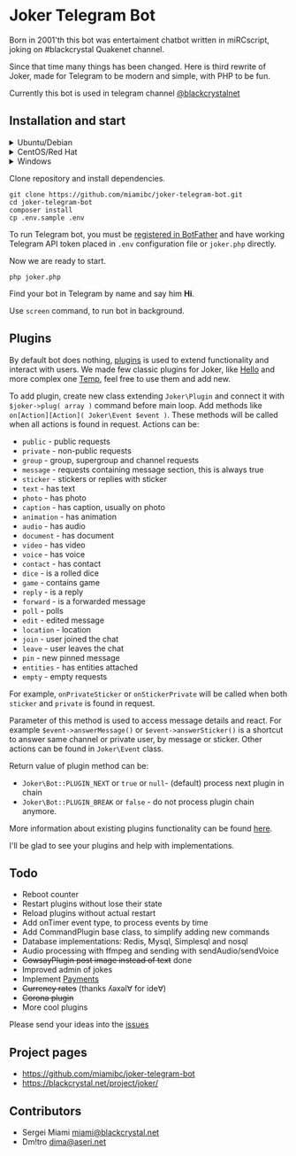 # Joker Telegram Bot 

Born in 2001'th this bot was entertaiment chatbot written in miRCscript, joking on #blackcrystal Quakenet channel. 

Since that time many things has been changed. Here is third rewrite of Joker, made for Telegram to be modern and simple, with PHP to be fun.

Currently this bot is used in telegram channel [@blackcrystalnet](https://t.me/blackcrystalnet)

## Installation and start

<details>
<summary>Ubuntu/Debian</summary>

Install required software packages
```
sudo apt-get install php-cli php-gd php-json php-curl php-mbstring git composer screen ttf-ubuntu-font-family 
```
</details>
<details>
<summary>CentOS/Red Hat</summary>

Install required software packages
```
sudo yum install php-cli php-gd php-json php-curl php-mbstring git composer screen
```

Optionnaly, install Ubuntu fonts, used by some plugins
```
sudo mkdir -p /usr/share/fonts
wget https://assets.ubuntu.com/v1/0cef8205-ubuntu-font-family-0.83.zip
unzip 0cef8205-ubuntu-font-family-0.83.zip -d /usr/share/fonts/
sudo fc-cache -fv
```
</details>
<details>
<summary>Windows</summary>

1. Install [PHP 7.4](https://windows.php.net/download#php-7.4) with basic extensions `gd`, `json`, `curl`, `mbstring`, or just [XAMPP](https://www.apachefriends.org/download.html)
2. Install [Git](https://git-scm.com/downloads)
3. Install [Composer](https://getcomposer.org/download/)
4. Install [Ubuntu fonts](https://assets.ubuntu.com/v1/0cef8205-ubuntu-font-family-0.83.zip)
</details>

Clone repository and install dependencies.
```
git clone https://github.com/miamibc/joker-telegram-bot.git
cd joker-telegram-bot
composer install
cp .env.sample .env
```

To run Telegram bot, you must be [registered in BotFather](https://core.telegram.org/bots#6-botfather) 
and have working Telegram API token placed in `.env` configuration file or `joker.php` directly.

Now we are ready to start.
```
php joker.php
```

Find your bot in Telegram by name and say him **Hi**. 

Use `screen` command, to run bot in background.

## Plugins

By default bot does nothing, [plugins](https://github.com/miamibc/joker-telegram-bot/tree/master/src/Plugin) is used to extend functionality and interact with users.  We made few classic plugins for Joker, like [Hello](https://github.com/miamibc/joker-telegram-bot/blob/master/src/Plugin/Hello.php) and more complex one [Temp](https://github.com/miamibc/joker-telegram-bot/blob/master/src/Plugin/Temp.php), feel free to use them and add new. 

To add plugin, create new class extending `Joker\Plugin` and connect it with `$joker->plug( array )` command before main loop. Add methods like `on[Action][Action]( Joker\Event $event )`. These methods will be called when all actions is found in request. Actions can be:

- `public` - public requests
- `private` - non-public requests
- `group` - group, supergroup and channel requests
- `message` - requests containing message section, this is always true
- `sticker` - stickers or replies with sticker
- `text` - has text
- `photo` - has photo
- `caption` - has caption, usually on photo
- `animation` - has animation
- `audio` - has audio
- `document` - has document
- `video` - has video
- `voice` - has voice
- `contact` - has contact
- `dice` - is a rolled dice
- `game` - contains game
- `reply` - is a reply
- `forward` - is a forwarded message
- `poll` - polls
- `edit` - edited message
- `location` - location
- `join` - user joined the chat
- `leave` - user leaves the chat
- `pin` - new pinned message
- `entities` - has entities attached  
- `empty` - empty requests

For example, `onPrivateSticker` or `onStickerPrivate` will be called when both `sticker` and `private` is found in request.

Parameter of this method is used to access message details and react. For example `$event->answerMessage()` or `$event->answerSticker()` is a shortcut to answer same channel or private user, by message or sticker. Other actions can be found in `Joker\Event` class.

Return value of plugin method can be:

- `Joker\Bot::PLUGIN_NEXT` or `true` or `null`- (default) process next plugin in chain
- `Joker\Bot::PLUGIN_BREAK` or `false` - do not process plugin chain anymore.

More information about existing plugins functionality can be found [here](https://github.com/miamibc/joker-telegram-bot/blob/master/src/Plugin/README.md).

I'll be glad to see your plugins and help with implementations.

## Todo

- Reboot counter
- Restart plugins without lose their state
- Reload plugins without actual restart
- Add onTimer event type, to process events by time
- Add CommandPlugin base class, to simplify adding new commands
- Database implementations: Redis, Mysql, Simplesql and nosql
- Audio processing with ffmpeg and sending with sendAudio/sendVoice
- ~~CowsayPlugin post image instead of text~~ done
- Improved admin of jokes
- Implement [Payments](https://core.telegram.org/bots/payments)
- ~~Currency rates~~ (thanks ʎǝxǝl∀ for ide∀)
- ~~Corona plugin~~
- More cool plugins

Please send your ideas into the [issues](https://github.com/miamibc/joker-telegram-bot/issues)

## Project pages

* https://github.com/miamibc/joker-telegram-bot
* https://blackcrystal.net/project/joker/

## Contributors

* Sergei Miami <miami@blackcrystal.net>
* Dm!tro <dima@aseri.net>